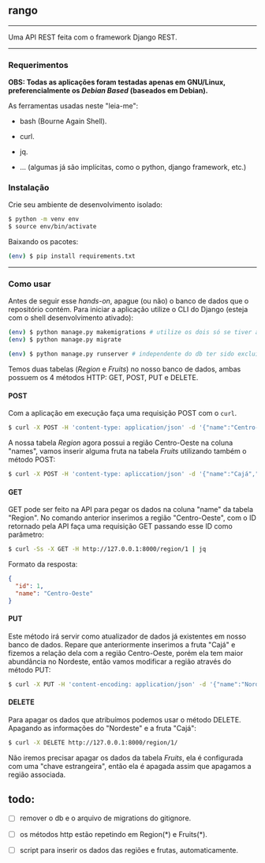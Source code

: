 ## rango

---

Uma API REST feita com o framework Django REST.

---

### Requerimentos

**OBS: Todas as aplicações foram testadas apenas em GNU/Linux,
preferencialmente os _Debian Based_ (baseados em Debian).**

As ferramentas usadas neste "leia-me":

- bash (Bourne Again Shell).

- curl.

- jq.

- ... (algumas já são implícitas, como o python, django framework, etc.)

### Instalação

Crie seu ambiente de desenvolvimento isolado:

```bash
$ python -m venv env
$ source env/bin/activate
```

Baixando os pacotes:

```bash
(env) $ pip install requirements.txt
```

---

### Como usar

Antes de seguir esse _hands-on_, apague (ou não) o banco de dados que o repositório contém.
Para iniciar a aplicação utilize o CLI do Django (esteja com o shell desenvolvimento ativado):

```bash
(env) $ python manage.py makemigrations # utilize os dois só se tiver apagado o db
(env) $ python manage.py migrate

(env) $ python manage.py runserver # independente do db ter sido excluído, execute a aplicação
```

Temos duas tabelas (_Region_ e _Fruits_) no nosso banco de dados, ambas possuem os
4 métodos HTTP: GET, POST, PUT e DELETE.

#### POST

Com a aplicação em execução faça uma requisição POST com o `curl`.

```bash
$ curl -X POST -H 'content-type: application/json' -d '{"name":"Centro-Oeste"}' http://127.0.0.1:8000/region/
```

A nossa tabela _Region_ agora possui a região Centro-Oeste na coluna "names", vamos inserir alguma fruta
na tabela _Fruits_ utilizando também o método POST:

```bash
$ curl -X POST -H 'content-type: apliccation/json' -d '{"name":"Cajá","id":1}' http://127.0.0.1:8000/fruits/
```

#### GET

GET pode ser feito na API para pegar os dados na coluna "name" da tabela "Region".
No comando anterior inserimos a região "Centro-Oeste", com o ID retornado pela API faça uma requisição GET
passando esse ID como parâmetro:

```bash
$ curl -Ss -X GET -H http://127.0.0.1:8000/region/1 | jq
```

Formato da resposta:

```json
{
  "id": 1,
  "name": "Centro-Oeste"
}
```

#### PUT

Este método irá servir como atualizador de dados já existentes em nosso banco de dados.
Repare que anteriormente inserimos a fruta "Cajá" e fizemos a relação dela com a região
Centro-Oeste, porém ela tem maior abundância no Nordeste, então vamos modificar a região através
do método PUT:

```bash
$ curl -X PUT -H 'content-encoding: application/json' -d '{"name":"Nordeste"}' http://127.0.0.1:8000/region/1
```

#### DELETE

Para apagar os dados que atribuímos podemos usar o método DELETE.
Apagando as informações do "Nordeste" e a fruta "Cajá":

```bash
$ curl -X DELETE http://127.0.0.1:8000/region/1/
```

Não iremos precisar apagar os dados da tabela _Fruits_, ela é configurada com uma "chave estrangeira",
então ela é apagada assim que apagamos a região associada.

## todo:

- [ ] remover o db e o arquivo de migrations do gitignore.

- [ ] os métodos http estão repetindo em Region(\*) e Fruits(\*).

- [ ] script para inserir os dados das regiões e frutas, automaticamente.
